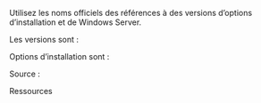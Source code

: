 Utilisez les noms officiels des références à des versions d’options d’installation et de Windows Server. 

Les versions sont :

Options d’installation sont :

Source : 

Ressources 